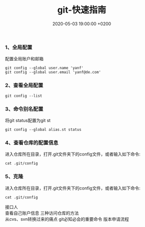 ﻿---
layout: post
title:  "git-快速指南"
date:   2020-05-03 19:00:00 +0200
categories: git
---
### 1、全局配置
配置全局账户和邮箱
```
git config --global user.name 'yanf'
git config --global user.email 'yanf@de.com'
```
### 2、查看全局配置
```
git config --list
```
### 3、命令别名配置
将git status配置为git st
```
git config --global alias.st status
```
### 4、查看仓库的配置信息
进入仓库所在目录，打开.git文件夹下的config文件，或者输入如下命令:
```
cat .git/config
```

### 5、克隆
进入仓库所在目录，打开.git文件夹下的config文件，或者输入如下命令:
```
cat .git/config
```

接口人   
查看自己账户信息
三种访问仓库的方法   
从cvs、svn转换过来的痛点
git必知必会的重要命令
版本申请流程
